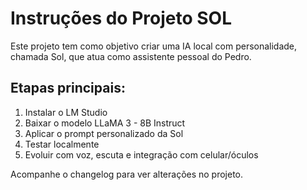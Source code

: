 # Instruções do Projeto SOL

Este projeto tem como objetivo criar uma IA local com personalidade, chamada Sol, que atua como assistente pessoal do Pedro.

## Etapas principais:
1. Instalar o LM Studio
2. Baixar o modelo LLaMA 3 - 8B Instruct
3. Aplicar o prompt personalizado da Sol
4. Testar localmente
5. Evoluir com voz, escuta e integração com celular/óculos

Acompanhe o changelog para ver alterações no projeto.
